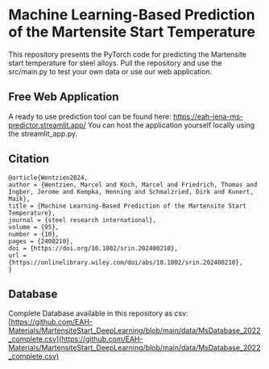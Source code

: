 # Machine Learning-Based Prediction of the Martensite Start Temperature
This repository presents the PyTorch code for predicting the Martensite start temperature for steel alloys. 
Pull the repository and use the src/main.py to test your own data or use our web application.
## Free Web Application
A ready to use prediction tool can be found here: https://eah-jena-ms-predictor.streamlit.app/
You can host the application yourself locally using the streamlit_app.py.
## Citation

```
@article{Wentzien2024,
author = {Wentzien, Marcel and Koch, Marcel and Friedrich, Thomas and Ingber, Jerome and Kempka, Henning and Schmalzried, Dirk and Kunert, Maik},
title = {Machine Learning-Based Prediction of the Martensite Start Temperature},
journal = {steel research international},
volume = {95},
number = {10},
pages = {2400210},
doi = {https://doi.org/10.1002/srin.202400210},
url = {https://onlinelibrary.wiley.com/doi/abs/10.1002/srin.202400210},
}
```

## Database
Complete Database available in this repository as csv: [https://github.com/EAH-Materials/MartensiteStart_DeepLearning/blob/main/data/MsDatabase_2022_complete.csv](https://github.com/EAH-Materials/MartensiteStart_DeepLearning/blob/main/data/MsDatabase_2022_complete.csv)
